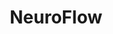 ---
blog: https://neuroflow.com/blog
facebook: https://facebook.com/neuroflowlive
instagram: https://instagram.com/neuroflowlive/
linkedin: https://linkedin.com/company/neuroflow
logohandle: neuroflow
sort: neuroflow
title: NeuroFlow
twitter: https://x.com/neuroflowlive
website: https://www.neuroflow.com/
youtube: https://youtube.com/channel/UC4xix_4MpFGAMlyJvgAAIMQ
---